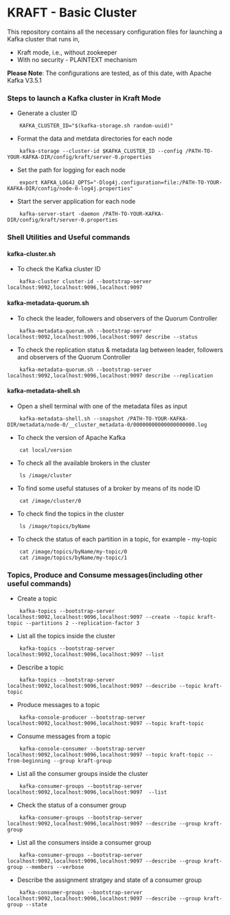 # KRAFT - Basic Cluster
This repository contains all the necessary configuration files for launching a Kafka cluster that runs in,
* Kraft mode, i.e., without zookeeper
* With no security - PLAINTEXT mechanism

**Please Note**: The configurations are tested, as of this date, with Apache Kafka V3.5.1

### Steps to launch a Kafka cluster in Kraft Mode

* Generate a cluster ID
```
    KAFKA_CLUSTER_ID="$(kafka-storage.sh random-uuid)"
```
* Format the data and metdata directories for each node
```
    kafka-storage --cluster-id $KAFKA_CLUSTER_ID --config /PATH-TO-YOUR-KAFKA-DIR/config/kraft/server-0.properties
```
* Set the path for logging for each node
```
    export KAFKA_LOG4J_OPTS="-Dlog4j.configuration=file:/PATH-TO-YOUR-KAFKA-DIR/config/node-0-log4j.properties"
```
* Start the server application for each node
```
    kafka-server-start -daemon /PATH-TO-YOUR-KAFKA-DIR/config/kraft/server-0.properties
```

### Shell Utilities and Useful commands
#### kafka-cluster.sh
* To check the Kafka cluster ID
```
    kafka-cluster cluster-id --bootstrap-server localhost:9092,localhost:9096,localhost:9097
```
####  kafka-metadata-quorum.sh
* To check the leader, followers and observers of the Quorum Controller
```
    kafka-metadata-quorum.sh --bootstrap-server localhost:9092,localhost:9096,localhost:9097 describe --status
```
* To check the replication status & metadata lag between leader, followers and observers of the Quorum Controller
```
    kafka-metadata-quorum.sh --bootstrap-server localhost:9092,localhost:9096,localhost:9097 describe --replication
```
####  kafka-metadata-shell.sh 
* Open a shell terminal with one of the metadata files as input
```
    kafka-metadata-shell.sh --snapshot /PATH-TO-YOUR-KAFKA-DIR/metadata/node-0/__cluster_metadata-0/00000000000000000000.log
```
* To check the version of Apache Kafka
```
    cat local/version
``` 
* To check all the available brokers in the cluster
```
    ls /image/cluster
```
* To find some useful statuses of a broker by means of its node ID
```
    cat /image/cluster/0
```
* To check find the topics in the cluster
```
    ls /image/topics/byName
```
* To check the status of each partition in a topic, for example - my-topic
```
    cat /image/topics/byName/my-topic/0
    cat /image/topics/byName/my-topic/1
```

### Topics, Produce and Consume messages(including other useful commands)

* Create a topic
```
    kafka-topics --bootstrap-server localhost:9092,localhost:9096,localhost:9097 --create --topic kraft-topic --partitions 2 --replication-factor 3
```
* List all the topics inside the cluster
```
    kafka-topics --bootstrap-server localhost:9092,localhost:9096,localhost:9097 --list
```
* Describe a topic
```
    kafka-topics --bootstrap-server localhost:9092,localhost:9096,localhost:9097 --describe --topic kraft-topic
```
* Produce messages to a topic
```
    kafka-console-producer --bootstrap-server localhost:9092,localhost:9096,localhost:9097 --topic kraft-topic
```
* Consume messages from a topic
```
    kafka-console-consumer --bootstrap-server localhost:9092,localhost:9096,localhost:9097 --topic kraft-topic --from-beginning --group kraft-group
```
* List all the consumer groups inside the cluster
```
    kafka-consumer-groups --bootstrap-server localhost:9092,localhost:9096,localhost:9097  --list
```
* Check the status of a consumer group
```
    kafka-consumer-groups --bootstrap-server localhost:9092,localhost:9096,localhost:9097 --describe --group kraft-group
```
* List all the consumers inside a consumer group
```
    kafka-consumer-groups --bootstrap-server localhost:9092,localhost:9096,localhost:9097 --describe --group kraft-group --members --verbose
```
* Describe the assignment stratgey and state of a consumer group
```
    kafka-consumer-groups --bootstrap-server  localhost:9092,localhost:9096,localhost:9097 --describe --group kraft-group --state
```